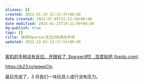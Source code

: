 ```yaml
---
aliases: []
created: 2022-01-29 22:13:37+08:00
date created: 2023-07-05T11:13:20+08:00
date modified: 2024-01-13T19:21:09+08:00
dg-publish: true
tags: []
title: 张琪的parsec无法识别我的手柄
updated: 2022-12-03 13:17:53+08:00
---
```


[客机的手柄没有反应，开限权了【parsec吧】\_百度贴吧 (baidu.com)](https://tieba.baidu.com/p/7692819653#/)

<https://b23.tv/wqepCln>

最后完成了，3 月我们一块玩双人成行没有压力。